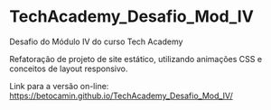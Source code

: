 # TechAcademy_Desafio_Mod_IV

Desafio do Módulo IV do curso Tech Academy

Refatoração de projeto de site estático, utilizando animações CSS e conceitos de layout responsivo.

Link para a versão on-line: https://betocamin.github.io/TechAcademy_Desafio_Mod_IV/
